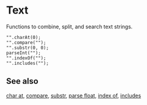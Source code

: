 # Text

Functions to combine, split, and search text strings.

```cards
"".charAt(0);
"".compare("");
"".substr(0, 0);
parseInt("");
"".indexOf("");
"".includes("");
```

## See also

[char at](/reference/text/char-at), [compare](/reference/text/compare), [substr](/reference/text/substr), [parse float](/reference/text/parse-float), [index of](/reference/text/index-of), [includes](/reference/text/includes)